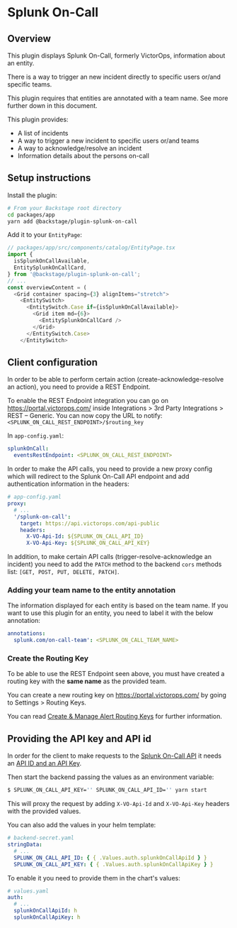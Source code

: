 # Splunk On-Call

## Overview

This plugin displays Splunk On-Call, formerly VictorOps, information about an entity.

There is a way to trigger an new incident directly to specific users or/and specific teams.

This plugin requires that entities are annotated with a team name. See more further down in this document.

This plugin provides:

- A list of incidents
- A way to trigger a new incident to specific users or/and teams
- A way to acknowledge/resolve an incident
- Information details about the persons on-call

## Setup instructions

Install the plugin:

```bash
# From your Backstage root directory
cd packages/app
yarn add @backstage/plugin-splunk-on-call
```

Add it to your `EntityPage`:

```ts
// packages/app/src/components/catalog/EntityPage.tsx
import {
  isSplunkOnCallAvailable,
  EntitySplunkOnCallCard,
} from '@backstage/plugin-splunk-on-call';
// ...
const overviewContent = (
  <Grid container spacing={3} alignItems="stretch">
    <EntitySwitch>
      <EntitySwitch.Case if={isSplunkOnCallAvailable}>
        <Grid item md={6}>
          <EntitySplunkOnCallCard />
        </Grid>
      </EntitySwitch.Case>
    </EntitySwitch>
```

## Client configuration

In order to be able to perform certain action (create-acknowledge-resolve an action), you need to provide a REST Endpoint.

To enable the REST Endpoint integration you can go on https://portal.victorops.com/ inside Integrations > 3rd Party Integrations > REST – Generic.
You can now copy the URL to notify: `<SPLUNK_ON_CALL_REST_ENDPOINT>/$routing_key`

In `app-config.yaml`:

```yaml
splunkOnCall:
  eventsRestEndpoint: <SPLUNK_ON_CALL_REST_ENDPOINT>
```

In order to make the API calls, you need to provide a new proxy config which will redirect to the Splunk On-Call API endpoint and add authentication information in the headers:

```yaml
# app-config.yaml
proxy:
  # ...
  '/splunk-on-call':
    target: https://api.victorops.com/api-public
    headers:
      X-VO-Api-Id: ${SPLUNK_ON_CALL_API_ID}
      X-VO-Api-Key: ${SPLUNK_ON_CALL_API_KEY}
```

In addition, to make certain API calls (trigger-resolve-acknowledge an incident) you need to add the `PATCH` method to the backend `cors` methods list: `[GET, POST, PUT, DELETE, PATCH]`.

### Adding your team name to the entity annotation

The information displayed for each entity is based on the team name.
If you want to use this plugin for an entity, you need to label it with the below annotation:

```yaml
annotations:
  splunk.com/on-call-team': <SPLUNK_ON_CALL_TEAM_NAME>
```

### Create the Routing Key

To be able to use the REST Endpoint seen above, you must have created a routing key with the **same name** as the provided team.

You can create a new routing key on https://portal.victorops.com/ by going to Settings > Routing Keys.

You can read [Create & Manage Alert Routing Keys](https://help.victorops.com/knowledge-base/routing-keys/#routing-key-tips-tricks) for further information.

## Providing the API key and API id

In order for the client to make requests to the [Splunk On-Call API](https://portal.victorops.com/public/api-docs.html#/) it needs an [API ID and an API Key](https://help.victorops.com/knowledge-base/api/).

Then start the backend passing the values as an environment variable:

```bash
$ SPLUNK_ON_CALL_API_KEY='' SPLUNK_ON_CALL_API_ID='' yarn start
```

This will proxy the request by adding `X-VO-Api-Id` and `X-VO-Api-Key` headers with the provided values.

You can also add the values in your helm template:

```yaml
# backend-secret.yaml
stringData:
  # ...
  SPLUNK_ON_CALL_API_ID: { { .Values.auth.splunkOnCallApiId } }
  SPLUNK_ON_CALL_API_KEY: { { .Values.auth.splunkOnCallApiKey } }
```

To enable it you need to provide them in the chart's values:

```yaml
# values.yaml
auth:
  # ...
  splunkOnCallApiId: h
  splunkOnCallApiKey: h
```
